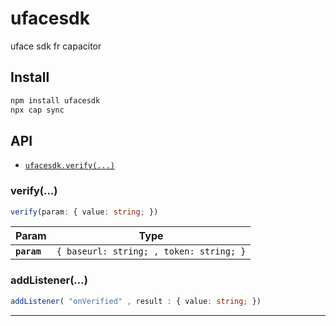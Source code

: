 # ufacesdk

uface sdk fr capacitor

## Install

```bash
npm install ufacesdk
npx cap sync
```

## API

<docgen-index>

* [`ufacesdk.verify(...)`](#verify)

</docgen-index>

<docgen-api>
<!--Update the source file JSDoc comments and rerun docgen to update the docs below-->

### verify(...)

```typescript
verify(param: { value: string; })
```

| Param         | Type                                             |
| ------------- | ------------------------------------------------ |
| **`param`** | <code>{ baseurl: string; , token: string; }</code> |


### addListener(...)

```typescript
addListener( "onVerified" , result : { value: string; })
```

--------------------

</docgen-api>
